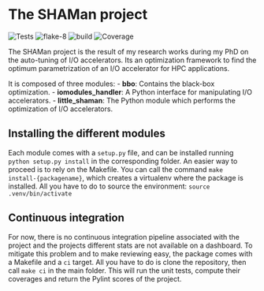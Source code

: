 # The SHAMan project

![Tests](https://github.com/SphRbtHyk/shaman_project/workflows/Python%20flake8%20and%20unit%20tests/badge.svg)
![flake-8](https://github.com/SphRbtHyk/shaman_project/workflows/Python%20flake8%20and%20unit%20tests/badge.svg)
![build](https://github.com/SphRbtHyk/shaman_project/workflows/.github/workflows/build.yml/badge.svg)
![Coverage](https://github.com/SphRbtHyk/shaman_project/badges/coverage.svg)

The SHAMan project is the result of my research works during my PhD on the auto-tuning of I/O accelerators.
Its an optimization framework to find the optimum parametrization of an I/O accelerator for HPC applications.

It is composed of three modules: - **bbo**: Contains the black-box optimization. - **iomodules_handler**: A Python interface for manipulating I/O accelerators. - **little_shaman**: The Python module which performs the optimization of I/O accelerators.

## Installing the different modules

Each module comes with a <code>setup.py</code> file, and can be installed running <code>python setup.py install</code> in the corresponding folder.
An easier way to proceed is to rely on the Makefile. You can call the command <code>make install-{packagename}</code>, which creates a virtualenv where the package is installed. All you have to do to source the environment: <code>source .venv/bin/activate</code>

## Continuous integration

For now, there is no continuous integration pipeline associated with the project and the projects different stats are not available on a dashboard.
To mitigate this problem and to make reviewing easy, the package comes with a Makefile and a <code>ci</code> target. All you have to do is clone the repository, then call <code>make ci</code> in the main folder. This will run the unit tests, compute their coverages and return the Pylint scores of the project.
